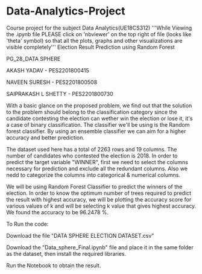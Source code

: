 # Data-Analytics-Project
Course project for the subject Data Analytics(UE18CS312)
'''While Viewing the .ipynb file PLEASE click on 'nbviewer' on the top right of file (looks like 'theta' symbol) so that all the plots, graphs and other visualizations are visible completely'''
Election Result Prediction using Random Forest

PG_28_DATA SPHERE

AKASH YADAV         - PES2201800415

NAVEEN SURESH       - PES2201800508

SAIPRAKASH L SHETTY - PES2201800730

With a basic glance on the proposed problem, we find out that the solution to the problem should belong to the classification category since the candidate contesting the election can wether win the election or lose it, it's a case of binary classification. The classifier we'll be using is the Random forest classifier. By using an ensemble classifier we can aim for a higher accuracy and better prediction.

The dataset used here has a total of 2263 rows and 19 columns. The number of candidates who contested the election is 2018.
In order to predict the target variable "WINNER", first we need to select the columns necessary for prediction and exclude all the redundant columns. Also we nedd to categorize the columns into categorical & numerical columns.

We will be using Random Forest Classifier to predict the winners of the election. In order to know the optimum number of trees required to predict the result with highest accuracy, we will be plotting the accuracy score for various values of k and will be selecting k value that gives highest accuracy.
We found the accuracy to be 96.2478 %. 

To Run the code:

Download the file "DATA SPHERE ELECTION DATASET.csv"

Download the "Data_sphere_Final.ipynb" file and place it in the same folder as the dataset, then install the required libraries.

Run the Notebook to obtain the result.
